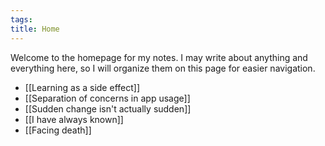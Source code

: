 ```yaml
---
tags: 
title: Home
---
```

Welcome to the homepage for my notes. I may write about anything and everything here, so I will organize them on this page for easier navigation.

- [[Learning as a side effect]]
- [[Separation of concerns in app usage]]
- [[Sudden change isn't actually sudden]]
- [[I have always known]]
- [[Facing death]]
